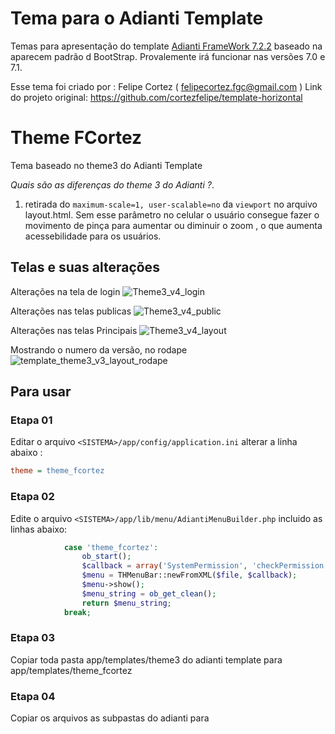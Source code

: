 # Tema para o Adianti Template

Temas para apresentação do template [Adianti FrameWork 7.2.2](https://www.adianti.com.br/) baseado na aparecem padrão d BootStrap. Provalemente irá funcionar nas versões 7.0 e 7.1.

Esse tema foi criado por : Felipe Cortez ( felipecortez.fgc@gmail.com )
Link do projeto original: https://github.com/cortezfelipe/template-horizontal


# Theme FCortez
Tema baseado no theme3 do Adianti Template

*Quais são as diferenças do theme 3 do Adianti ?*.
1. retirada do `maximum-scale=1, user-scalable=no` da `viewport` no arquivo layout.html. Sem esse parâmetro no celular o usuário consegue fazer o movimento de pinça para aumentar ou diminuir o zoom , o que aumenta acessebilidade para os usuários.


## Telas e suas alterações
Alterações na tela de login
![Theme3_v4_login](../img/template_theme3_v3_login.png)

Alterações nas telas publicas
![Theme3_v4_public](../img/template_theme3_v3_public.png)

Alterações nas telas Principais
![Theme3_v4_layout](../img/template_theme3_v3_layout.png)

Mostrando o numero da versão, no rodape
![template_theme3_v3_layout_rodape](../img/template_theme3_v3_layout_rodape.png)



## Para usar 

### Etapa 01 
Editar o arquivo `<SISTEMA>/app/config/application.ini` alterar a linha abaixo : 

```ini
theme = theme_fcortez
```

### Etapa 02
Edite o arquivo `<SISTEMA>/app/lib/menu/AdiantiMenuBuilder.php` incluido as linhas abaixo:
```php
            case 'theme_fcortez':
                ob_start();
                $callback = array('SystemPermission', 'checkPermission');
                $menu = THMenuBar::newFromXML($file, $callback);
                $menu->show();
                $menu_string = ob_get_clean();
                return $menu_string;
            break;
```
### Etapa 03
Copiar toda pasta app/templates/theme3 do adianti template para app/templates/theme_fcortez

### Etapa 04

Copiar os arquivos as subpastas do adianti para
